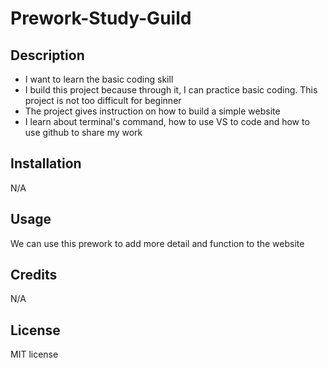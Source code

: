 # Prework-Study-Guild

## Description

- I want to learn the basic coding skill
- I build this project because through it, I can practice basic coding. This project is not too difficult for beginner
- The project gives instruction on how to build a simple website
- I learn about terminal's command,  how to use VS to code and how to use github to share my work

## Installation

N/A

## Usage

We can use this prework to add more detail and function to the website

## Credits

N/A

## License

MIT license